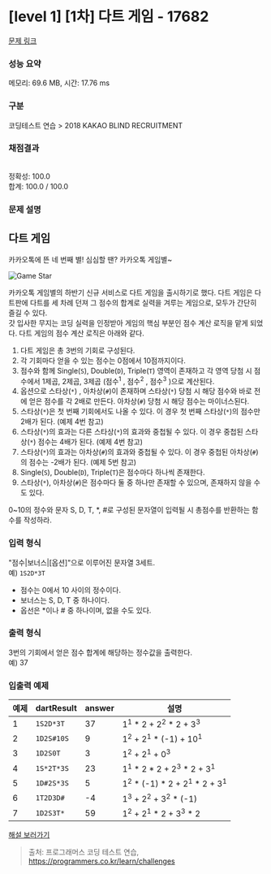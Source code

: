# [level 1] [1차] 다트 게임 - 17682 

[문제 링크](https://school.programmers.co.kr/learn/courses/30/lessons/17682) 

### 성능 요약

메모리: 69.6 MB, 시간: 17.76 ms

### 구분

코딩테스트 연습 > 2018 KAKAO BLIND RECRUITMENT

### 채점결과

<br/>정확성: 100.0<br/>합계: 100.0 / 100.0

### 문제 설명

<h2 style="user-select: auto;">다트 게임</h2>

<p style="user-select: auto;">카카오톡에 뜬 네 번째 별! 심심할 땐? 카카오톡 게임별~</p>

<p style="user-select: auto;"><img src="http://t1.kakaocdn.net/welcome2018/gamestar.png" title="게임별" alt="Game Star" style="user-select: auto;"></p>

<p style="user-select: auto;">카카오톡 게임별의 하반기 신규 서비스로 다트 게임을 출시하기로 했다. 다트 게임은 다트판에 다트를 세 차례 던져 그 점수의 합계로 실력을 겨루는 게임으로, 모두가 간단히 즐길 수 있다.<br style="user-select: auto;">
갓 입사한 무지는 코딩 실력을 인정받아 게임의 핵심 부분인 점수 계산 로직을 맡게 되었다. 다트 게임의 점수 계산 로직은 아래와 같다.</p>

<ol style="user-select: auto;">
<li style="user-select: auto;">다트 게임은 총 3번의 기회로 구성된다.</li>
<li style="user-select: auto;">각 기회마다 얻을 수 있는 점수는 0점에서 10점까지이다.</li>
<li style="user-select: auto;">점수와 함께 Single(<code style="user-select: auto;">S</code>), Double(<code style="user-select: auto;">D</code>), Triple(<code style="user-select: auto;">T</code>) 영역이 존재하고 각 영역 당첨 시 점수에서 1제곱, 2제곱, 3제곱 (점수<sup style="user-select: auto;">1</sup> , 점수<sup style="user-select: auto;">2</sup> , 점수<sup style="user-select: auto;">3</sup> )으로 계산된다.</li>
<li style="user-select: auto;">옵션으로 스타상(<code style="user-select: auto;">*</code>) , 아차상(<code style="user-select: auto;">#</code>)이 존재하며 스타상(<code style="user-select: auto;">*</code>) 당첨 시 해당 점수와 바로 전에 얻은 점수를 각 2배로 만든다. 아차상(<code style="user-select: auto;">#</code>) 당첨 시 해당 점수는 마이너스된다.</li>
<li style="user-select: auto;">스타상(<code style="user-select: auto;">*</code>)은 첫 번째 기회에서도 나올 수 있다. 이 경우 첫 번째 스타상(<code style="user-select: auto;">*</code>)의 점수만 2배가 된다. (예제 4번 참고)</li>
<li style="user-select: auto;">스타상(<code style="user-select: auto;">*</code>)의 효과는 다른 스타상(<code style="user-select: auto;">*</code>)의 효과와 중첩될 수 있다. 이 경우 중첩된 스타상(<code style="user-select: auto;">*</code>) 점수는 4배가 된다. (예제 4번 참고)</li>
<li style="user-select: auto;">스타상(<code style="user-select: auto;">*</code>)의 효과는 아차상(<code style="user-select: auto;">#</code>)의 효과와 중첩될 수 있다. 이 경우 중첩된 아차상(<code style="user-select: auto;">#</code>)의 점수는 -2배가 된다. (예제 5번 참고)</li>
<li style="user-select: auto;">Single(<code style="user-select: auto;">S</code>), Double(<code style="user-select: auto;">D</code>), Triple(<code style="user-select: auto;">T</code>)은 점수마다 하나씩 존재한다.</li>
<li style="user-select: auto;">스타상(<code style="user-select: auto;">*</code>), 아차상(<code style="user-select: auto;">#</code>)은 점수마다 둘 중 하나만 존재할 수 있으며, 존재하지 않을 수도 있다. </li>
</ol>

<p style="user-select: auto;">0~10의 정수와 문자 S, D, T, *, #로 구성된 문자열이 입력될 시 총점수를 반환하는 함수를 작성하라.</p>

<h3 style="user-select: auto;">입력 형식</h3>

<p style="user-select: auto;">"점수|보너스|[옵션]"으로 이루어진 문자열 3세트.<br style="user-select: auto;">
예)  <code style="user-select: auto;">1S2D*3T</code></p>

<ul style="user-select: auto;">
<li style="user-select: auto;">점수는 0에서 10 사이의 정수이다.</li>
<li style="user-select: auto;">보너스는 S, D, T 중 하나이다.</li>
<li style="user-select: auto;">옵선은 *이나 # 중 하나이며, 없을 수도 있다.</li>
</ul>

<h3 style="user-select: auto;">출력 형식</h3>

<p style="user-select: auto;">3번의 기회에서 얻은 점수 합계에 해당하는 정수값을 출력한다.<br style="user-select: auto;">
예) 37</p>

<h3 style="user-select: auto;">입출력 예제</h3>
<table class="table" style="user-select: auto;">
        <thead style="user-select: auto;"><tr style="user-select: auto;">
<th style="user-select: auto;">예제</th>
<th style="user-select: auto;">dartResult</th>
<th style="user-select: auto;">answer</th>
<th style="user-select: auto;">설명</th>
</tr>
</thead>
        <tbody style="user-select: auto;"><tr style="user-select: auto;">
<td style="user-select: auto;">1</td>
<td style="user-select: auto;"><code style="user-select: auto;">1S2D*3T</code></td>
<td style="user-select: auto;">37</td>
<td style="user-select: auto;">1<sup style="user-select: auto;">1</sup> * 2 + 2<sup style="user-select: auto;">2</sup> * 2 + 3<sup style="user-select: auto;">3</sup></td>
</tr>
<tr style="user-select: auto;">
<td style="user-select: auto;">2</td>
<td style="user-select: auto;"><code style="user-select: auto;">1D2S#10S</code></td>
<td style="user-select: auto;">9</td>
<td style="user-select: auto;">1<sup style="user-select: auto;">2</sup> + 2<sup style="user-select: auto;">1</sup> * (-1) + 10<sup style="user-select: auto;">1</sup></td>
</tr>
<tr style="user-select: auto;">
<td style="user-select: auto;">3</td>
<td style="user-select: auto;"><code style="user-select: auto;">1D2S0T</code></td>
<td style="user-select: auto;">3</td>
<td style="user-select: auto;">1<sup style="user-select: auto;">2</sup> + 2<sup style="user-select: auto;">1</sup> + 0<sup style="user-select: auto;">3</sup></td>
</tr>
<tr style="user-select: auto;">
<td style="user-select: auto;">4</td>
<td style="user-select: auto;"><code style="user-select: auto;">1S*2T*3S</code></td>
<td style="user-select: auto;">23</td>
<td style="user-select: auto;">1<sup style="user-select: auto;">1</sup> * 2 * 2 + 2<sup style="user-select: auto;">3</sup> * 2 + 3<sup style="user-select: auto;">1</sup></td>
</tr>
<tr style="user-select: auto;">
<td style="user-select: auto;">5</td>
<td style="user-select: auto;"><code style="user-select: auto;">1D#2S*3S</code></td>
<td style="user-select: auto;">5</td>
<td style="user-select: auto;">1<sup style="user-select: auto;">2</sup> * (-1) * 2 + 2<sup style="user-select: auto;">1</sup> * 2 + 3<sup style="user-select: auto;">1</sup></td>
</tr>
<tr style="user-select: auto;">
<td style="user-select: auto;">6</td>
<td style="user-select: auto;"><code style="user-select: auto;">1T2D3D#</code></td>
<td style="user-select: auto;">-4</td>
<td style="user-select: auto;">1<sup style="user-select: auto;">3</sup> + 2<sup style="user-select: auto;">2</sup> + 3<sup style="user-select: auto;">2</sup> * (-1)</td>
</tr>
<tr style="user-select: auto;">
<td style="user-select: auto;">7</td>
<td style="user-select: auto;"><code style="user-select: auto;">1D2S3T*</code></td>
<td style="user-select: auto;">59</td>
<td style="user-select: auto;">1<sup style="user-select: auto;">2</sup> + 2<sup style="user-select: auto;">1</sup> * 2 + 3<sup style="user-select: auto;">3</sup> * 2</td>
</tr>
</tbody>
      </table>
<p style="user-select: auto;"><a href="http://tech.kakao.com/2017/09/27/kakao-blind-recruitment-round-1/" target="_blank" rel="noopener" style="user-select: auto;">해설 보러가기</a></p>


> 출처: 프로그래머스 코딩 테스트 연습, https://programmers.co.kr/learn/challenges